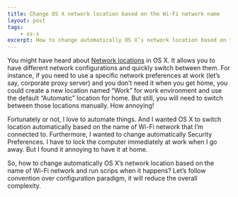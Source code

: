 ```yaml
---
title: Change OS X network location based on the Wi-Fi network name
layout: post
tags:
    - os-x
excerpt: How to change automatically OS X’s network location based on the name of Wi-Fi network and run scrips when it happens.
---
```


You might have heard about [Network locations](https://support.apple.com/en-us/HT202480) in OS X. It allows you to have different network configurations and quickly switch between them. For instance, if you need to use a specific network preferences at work (let’s say, corporate proxy server) and you don’t need it when you get home, you could create a new location named “Work” for work environment and use the default “Automatic” location for home. But still, you will need to switch between those locations manually. How annoying!

Fortunately or not, I love to automate things. And I wanted OS X to switch location automatically based on the name of Wi-Fi network that I’m connected to. Furthermore, I wanted to change automatically Security Preferences. I have to lock the computer immediately at work when I go away. But I found it annoying to have it at home.

So, how to change automatically OS X’s network location based on the name of Wi-Fi network and run scrips when it happens? Let’s follow convention over configuration paradigm, it will reduce the overall complexity.


